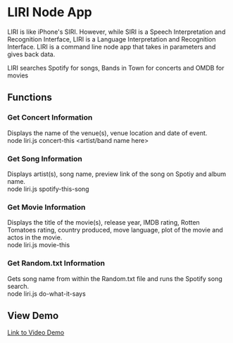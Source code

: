# LIRI Node App

LIRI is like iPhone's SIRI. However, while SIRI is a Speech Interpretation and Recognition Interface, LIRI is a Language Interpretation and Recognition Interface. LIRI is a command line node app that takes in parameters and gives back data.

LIRI searches Spotify for songs, Bands in Town for concerts and OMDB for movies

## Functions

### Get Concert Information
Displays the name of the venue(s), venue location and date of event. <br/>
node liri.js concert-this <artist/band name here>

### Get Song Information
Displays artist(s), song name, preview link of the song on Spotiy and album name. <br/>
node liri.js spotify-this-song <song name here>

### Get Movie Information
Displays the title of the movie(s), release year, IMDB rating, Rotten Tomatoes rating, country produced, move language, plot of the movie and actos in the movie. <br/>
node liri.js movie-this <movie name here>

### Get Random.txt Information
Gets song name from within the Random.txt file and runs the Spotify song search. <br/>
node liri.js do-what-it-says

## View Demo
[Link to Video Demo](./homework_9.webm)